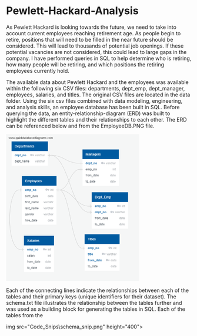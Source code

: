 # Pewlett-Hackard-Analysis

As Pewlett Hackard is looking towards the future, we need to take into account current employees reaching retirement age. As people begin to retire, positions that will need to be filled in the near future should be considered. This will lead to thousands of potential job openings. If these potential vacancies are not considered, this could lead to large gaps in the company. I have performed queries in SQL to help determine who is retiring, how many people will be retiring, and which positions the retiring employees currently hold.  

The available data about Pewlett Hackard and the employees was available within the following six CSV files: departments, dept_emp, dept_manager, employees, salaries, and titles. The original CSV files are located in the data folder. Using the six csv files combined with data modeling, engineering, and analysis skills, an employee database has been built in SQL. Before querying the data, an entity-relationship-diagram (ERD) was built to highlight the different tables and their relationships to each other. The ERD can be referenced below and from the EmployeeDB.PNG file.

<img src="EmployeeDB.png" height="400">

Each of the connecting lines indicate the relationships between each of the tables and their primary keys (unique identifiers for their dataset). The schema.txt file illustrates the relationship between the tables further and was used as a building block for generating the tables in SQL. Each of the tables from the 

img src="Code_Snips\schema_snip.png" height="400">
